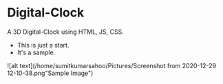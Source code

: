 # Digital-Clock

A 3D Digital-Clock using HTML, JS, CSS.

* This is just a start.
* It's a sample.

![alt text](/home/sumitkumarsahoo/Pictures/Screenshot from 2020-12-29 12-10-38.png"Sample Image")
